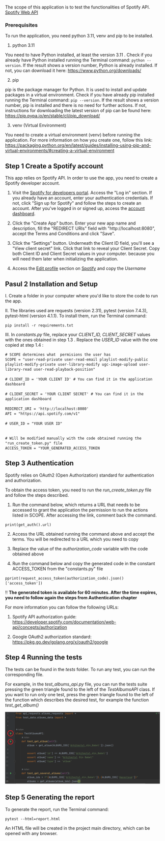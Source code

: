 The scope of this application is to test the functionalities of Spotify API.
[Spotify Web API](https://developer.spotify.com/documentation/web-api)

### Prerequisites
To run the application, you need python 3.11, venv and pip to be installed.
1. python 3.11

You need to have Python installed, at least the version 3.11 . Check if you already have Python installed
running the Terminal command: ```python --version```. If the result shows a version number, Python is already
installed. If not, you can download it here: https://www.python.org/downloads/

2. pip

pip is the package manager for Python. It is used to install and update packages in a virtual environment.
Check if you have already pip installed running the Terminal command: ```pip --version```.
If the result shows a version number, pip is installed and there is no need for further actions. If not,
instructions for downloading the latest version of pip can be found here: https://pip.pypa.io/en/stable/cli/pip_download/

3. venv (Virtual Environment)

You need to create a virtual environment (venv) before running the application. For more information on
how you create one, follow this link:  https://packaging.python.org/en/latest/guides/installing-using-pip-and-virtual-environments/#creating-a-virtual-environment

## Step 1 Create a Spotify account

This app relies on Spotify API. In order to use the app, you need to create
a Spotify developer account.
 
1. Visit the [Spotify for developers portal](https://developer.spotify.com/). 
 Access the "Log in" section. If you already have an account, enter your authentication credentials.
 If not, click "Sign up for Spotify" and follow the steps to create an account. After you've logged in or
 signed up, access the [account dashboard](https://developer.spotify.com/dashboard).

2. Click the "Create App" button. Enter your new app name and description, 
fill the "REDIRECT URIs" field with "http://localhost:8080", accept the Terms and Conditions and click "Save".

3. Click the "Settings" button. Underneath the Client ID field, you'll see a "View client secret" link.
Click that link to reveal your Client Secret. Copy both Client ID and Client Secret values in your computer.
because you will need them later when initializing the application.

4. Access the [Edit profile](https://www.spotify.com/ro-ro/account/profile/) section on [Spotify](https://www.spotify.com/ro-ro/account/overview/) and 
copy the _Username_ 

## Pasul 2 Installation and Setup

I. Create a folder in your computer where you'd like to store the code to run the app.

II. The libraries used are requests (version 2.31), pytest (version 7.4.3), pytest-html (version 4.1.1). 
To install them, run the Terminal command:
```commandline
pip install -r requirements.txt
```
III. In _constants.py_ file, replace your _CLIENT_ID, CLIENT_SECRET_ values with the ones obtained in step 1.3 .
Replace the _USER_ID_ value with the one copied at step 1.4 :

```
# SCOPE determines what  permisions the user has
SCOPE = "user-read-private user-read-email playlist-modify-public playlist-modify-private user-library-modify ugc-image-upload user-library-read user-read-playback-position"

# CLIENT_ID = 'YOUR CLIENT ID' # You can find it in the application dashboard

# CLIENT_SECRET = 'YOUR CLIENT SECRET' # You can find it in the application dashboard

REDIRECT_URI = 'http://localhost:8080'
API = "https://api.spotify.com/v1"

# USER_ID = "YOUR USER ID"


# Will be modified manually with the code obtained running the "run_create_token.py" file
ACCESS_TOKEN = "YOUR_GENERATED_ACCESS_TOKEN
```


## Step 3 Authentication

Spotify relies on OAuth2 (Open Authorization) standard for authentication and authorization.

To obtain the access token, you need to run the _run_create_token.py_ file and follow the steps described.

1. Run the command below, which returns a URL that needs to be accessed to grant the application the
permission to run the actions listed in SCOPE. After accessing the link, comment back the command.
```commandline
print(get_auth().url)
```

2. Access the URL obtained running the command above and accept the terms. You will be redirected to a URL which you
need to copy

3. Replace the value of the _authorization_code_ variable with the code obtained above

4. Run the command below and copy the generated code in the constant ACCESS_TOKEN from the "constants.py" file

```commandline
pprint(request_access_token(authorization_code).json()['access_token'])
```

:bangbang: **The generated token is available for 60 minutes. After the time expires, you need to 
follow again the steps from Authentication chapter**

For more information you can follow the following URLs:

1. Spotify API authorization guide: https://developer.spotify.com/documentation/web-api/concepts/authorization

2. Google OAuth2 authorization standard: https://pkg.go.dev/golang.org/x/oauth2/google

## Step 4 Running the tests

The tests can be found in the _tests_ folder.
To run any test, you can run the corresponding file.

For example, in the _test_albums_api.py_ file, you can run the tests suite pressing the green triangle
found to the left of the _TestAlbumsAPI_ class. 
If you want to run only one test, press the green triangle found to the left of the function which 
describes the desired test, for example the function _test_get_album()_

![test_albums_api](https://raw.githubusercontent.com/iuliantanaselea/API_TESTING_SPOTIFY/02d5e390184d3148c27e42f5c065f39696ff8ac2/assets/test_albums_api.png)

## Step 5 Generating the report

To generate the report, run the Terminal command:
```commandline
pytest --html=report.html
```
An HTML file will be created in the project main directory, which can be opened with any browser.